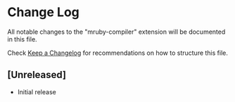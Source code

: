 # Change Log
All notable changes to the "mruby-compiler" extension will be documented in this file.

Check [Keep a Changelog](http://keepachangelog.com/) for recommendations on how to structure this file.

## [Unreleased]
- Initial release